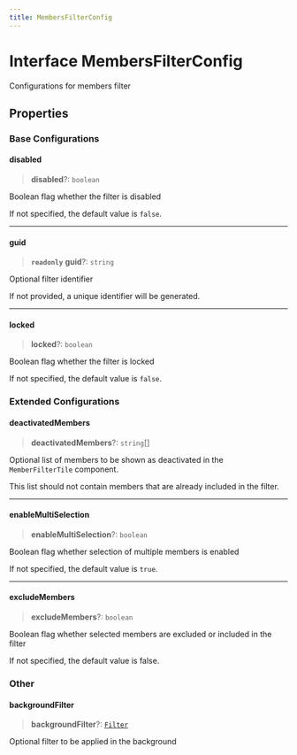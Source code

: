 ```yaml
---
title: MembersFilterConfig
---
```


# Interface MembersFilterConfig

Configurations for members filter

## Properties

### Base Configurations

#### disabled

> **disabled**?: `boolean`

Boolean flag whether the filter is disabled

If not specified, the default value is `false`.

***

#### guid

> **`readonly`** **guid**?: `string`

Optional filter identifier

If not provided, a unique identifier will be generated.

***

#### locked

> **locked**?: `boolean`

Boolean flag whether the filter is locked

If not specified, the default value is `false`.

### Extended Configurations

#### deactivatedMembers

> **deactivatedMembers**?: `string`[]

Optional list of members to be shown as deactivated in the `MemberFilterTile` component.

This list should not contain members that are already included in the filter.

***

#### enableMultiSelection

> **enableMultiSelection**?: `boolean`

Boolean flag whether selection of multiple members is enabled

If not specified, the default value is `true`.

***

#### excludeMembers

> **excludeMembers**?: `boolean`

Boolean flag whether selected members are excluded or included in the filter

If not specified, the default value is false.

### Other

#### backgroundFilter

> **backgroundFilter**?: [`Filter`](interface.Filter.md)

Optional filter to be applied in the background
